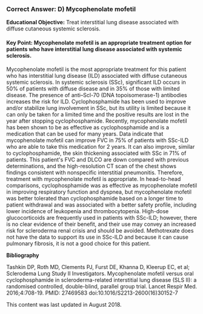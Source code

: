 
### Correct Answer: D) Mycophenolate mofetil 

**Educational Objective:** Treat interstitial lung disease associated with diffuse cutaneous systemic sclerosis.

#### **Key Point:** Mycophenolate mofetil is an appropriate treatment option for patients who have interstitial lung disease associated with systemic sclerosis.

Mycophenolate mofetil is the most appropriate treatment for this patient who has interstitial lung disease (ILD) associated with diffuse cutaneous systemic sclerosis. In systemic sclerosis (SSc), significant ILD occurs in 50% of patients with diffuse disease and in 35% of those with limited disease. The presence of anti–Scl-70 (DNA topoisomerase-1) antibodies increases the risk for ILD. Cyclophosphamide has been used to improve and/or stabilize lung involvement in SSc, but its utility is limited because it can only be taken for a limited time and the positive results are lost in the year after stopping cyclophosphamide. Recently, mycophenolate mofetil has been shown to be as effective as cyclophosphamide and is a medication that can be used for many years. Data indicate that mycophenolate mofetil can improve FVC in 75% of patients with SSc-ILD who are able to take this medication for 2 years. It can also improve, similar to cyclophosphamide, the skin thickening associated with SSc in 71% of patients. This patient's FVC and DLCO are down compared with previous determinations, and the high-resolution CT scan of the chest shows findings consistent with nonspecific interstitial pneumonitis. Therefore, treatment with mycophenolate mofetil is appropriate.
In head-to-head comparisons, cyclophosphamide was as effective as mycophenolate mofetil in improving respiratory function and dyspnea, but mycophenolate mofetil was better tolerated than cyclophosphamide based on a longer time to patient withdrawal and was associated with a better safety profile, including lower incidence of leukopenia and thrombocytopenia.
High-dose glucocorticoids are frequently used in patients with SSc-ILD; however, there is no clear evidence of their benefit, and their use may convey an increased risk for scleroderma renal crisis and should be avoided.
Methotrexate does not have the data to support its use in SSc-ILD and because it can cause pulmonary fibrosis, it is not a good choice for this patient.

**Bibliography**

Tashkin DP, Roth MD, Clements PJ, Furst DE, Khanna D, Kleerup EC, et al; Sclerodema Lung Study II Investigators. Mycophenolate mofetil versus oral cyclophosphamide in scleroderma-related interstitial lung disease (SLS II): a randomised controlled, double-blind, parallel group trial. Lancet Respir Med. 2016;4:708-19. PMID: 27469583 doi:10.1016/S2213-2600(16)30152-7

This content was last updated in August 2018.